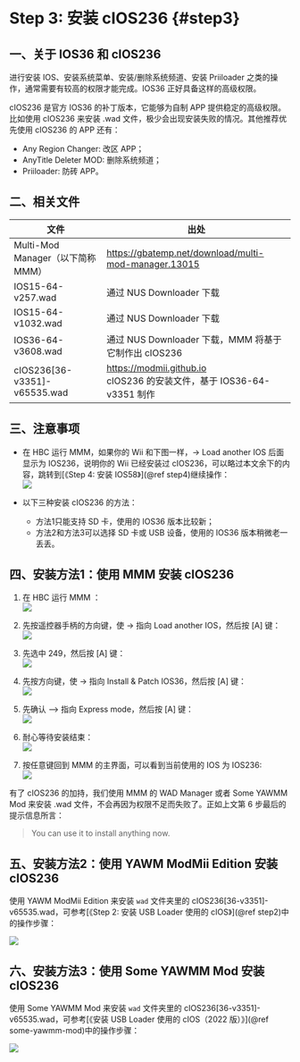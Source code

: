 # Step 3: 安装 cIOS236  {#step3}


## 一、关于 IOS36 和 cIOS236

进行安装 IOS、安装系统菜单、安装/删除系统频道、安装 Priiloader 之类的操作，通常需要有较高的权限才能完成。IOS36 正好具备这样的高级权限。

cIOS236 是官方 IOS36 的补丁版本，它能够为自制 APP 提供稳定的高级权限。比如使用 cIOS236 来安装 .wad 文件，极少会出现安装失败的情况。其他推荐优先使用 cIOS236 的 APP 还有：

- Any Region Changer: 改区 APP；
- AnyTitle Deleter MOD: 删除系统频道；
- Priiloader: 防砖 APP。 


## 二、相关文件

| 文件 | 出处 |
| --- | --- |
| Multi-Mod Manager（以下简称 MMM） | <https://gbatemp.net/download/multi-mod-manager.13015> |
| IOS15-64-v257.wad | 通过 NUS Downloader 下载 |
| IOS15-64-v1032.wad | 通过 NUS Downloader 下载 |
| IOS36-64-v3608.wad | 通过 NUS Downloader 下载，MMM 将基于它制作出 cIOS236 |
| cIOS236[36-v3351]-v65535.wad | <https://modmii.github.io> <br/>cIOS236 的安装文件，基于 IOS36-64-v3351 制作 |


## 三、注意事项

- 在 HBC 运行 MMM，如果你的 Wii 和下图一样，-> Load another IOS 后面显示为 IOS236，说明你的 Wii 已经安装过 cIOS236，可以略过本文余下的内容，跳转到[《Step 4: 安装 IOS58》](@ref step4)继续操作：<br/>
  ![](./mmm-cios236-loaded.png)

- 以下三种安装 cIOS236 的方法：
  - 方法1只能支持 SD 卡，使用的 IOS36 版本比较新；
  - 方法2和方法3可以选择 SD 卡或 USB 设备，使用的 IOS36 版本稍微老一丢丢。


## 四、安装方法1：使用 MMM 安装 cIOS236 

1. 在 HBC 运行 MMM ：<br/>
  ![](./multi-mod-manager.png)

2. 先按遥控器手柄的方向键，使 -> 指向 Load another IOS，然后按 [A] 键：<br/>
  ![](./mmm-load-another-ios.png)

3. 先选中 249，然后按 [A] 键：<br/>
  ![](./mmm-select-cios249.png)

4. 先按方向键，使 -> 指向 Install & Patch IOS36，然后按 [A] 键：<br/>
  ![](./mmm-cios249-loaded.png)

5. 先确认 --> 指向 Express mode，然后按 [A] 键：<br/>
  ![](./mmm-express-mode.png)

6. 耐心等待安装结束：<br/>
  ![](./mmm-install-cios236.png)

7. 按任意键回到 MMM 的主界面，可以看到当前使用的 IOS 为 IOS236:<br/>
  ![](./mmm-cios236-loaded.png)


有了 cIOS236 的加持，我们使用 MMM 的 WAD Manager 或者 Some YAWMM Mod 来安装 .wad 文件，不会再因为权限不足而失败了。正如上文第 6 步最后的提示信息所言：

> You can use it to install anything now.


## 五、安装方法2：使用 YAWM ModMii Edition 安装 cIOS236

使用 YAWM ModMii Edition 来安装 `wad` 文件夹里的 cIOS236[36-v3351]-v65535.wad，可参考[《Step 2: 安装 USB Loader 使用的 cIOS》](@ref step2)中的操作步骤：

![](./yawmME-select-cios236.png)


## 六、安装方法3：使用 Some YAWMM Mod 安装 cIOS236

使用 Some YAWMM Mod 来安装 `wad` 文件夹里的 cIOS236[36-v3351]-v65535.wad，可参考[《安装 USB Loader 使用的 cIOS（2022 版）》](@ref some-yawmm-mod)中的操作步骤：

![](./yawmm-select-cios236.png)

